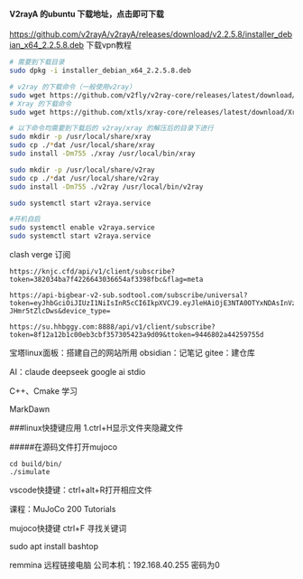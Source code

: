 #### V2rayA 的ubuntu 下载地址，点击即可下载
https://github.com/v2rayA/v2rayA/releases/download/v2.2.5.8/installer_debian_x64_2.2.5.8.deb
下载vpn教程
```bash
# 需要到下载目录
sudo dpkg -i installer_debian_x64_2.2.5.8.deb

# v2ray 的下载命令（一般使用v2ray）
sudo wget https://github.com/v2fly/v2ray-core/releases/latest/download/v2ray-linux-64.zip
# Xray 的下载命令
sudo wget https://github.com/xtls/xray-core/releases/latest/download/Xray-linux-64.zip

# 以下命令均需要到下载后的 v2ray/xray 的解压后的目录下进行
sudo mkdir -p /usr/local/share/xray
sudo cp ./*dat /usr/local/share/xray
sudo install -Dm755 ./xray /usr/local/bin/xray

sudo mkdir -p /usr/local/share/v2ray
sudo cp ./*dat /usr/local/share/v2ray
sudo install -Dm755 ./v2ray /usr/local/bin/v2ray

sudo systemctl start v2raya.service

#开机自启
sudo systemctl enable v2raya.service 
sudo systemctl start v2raya.service
```

clash verge 订阅
```
https://knjc.cfd/api/v1/client/subscribe?token=382034ba7f4226643036654af3398fbc&flag=meta
```
```
https://api-bigbear-v2-sub.sodtool.com/subscribe/universal?token=eyJhbGciOiJIUzI1NiIsInR5cCI6IkpXVCJ9.eyJleHAiOjE3NTA0OTYxNDAsInVzZXJJZCI6ImJkY2NlY2E0ZWQ2ZjRiYzE5ZTMwN2YwZmMxOTRjYTM5In0.P6FG4u9Na3x38myaqIBP014mBDzfnT-JHmr5tZlcDws&device_type=

```
```
https://su.hhbggy.com:8888/api/v1/client/subscribe?token=8f12a12b1c00eb3cbf357305423a9d09&ttoken=9446802a44259755d
```



宝塔linux面板：搭建自己的网站所用
obsidian：记笔记
gitee：建仓库

AI：claude    deepseek   google ai stdio

C++、Cmake  学习

MarkDawn

###linux快捷键应用
1.ctrl+H显示文件夹隐藏文件


#####在源码文件打开mujoco
```
cd build/bin/
./simulate 
```
vscode快捷键：ctrl+alt+R打开相应文件

课程：MuJoCo 200 Tutorials

mujoco快捷键
ctrl+F 寻找关键词

sudo apt install bashtop

remmina 远程链接电脑
公司本机：192.168.40.255
密码为0
